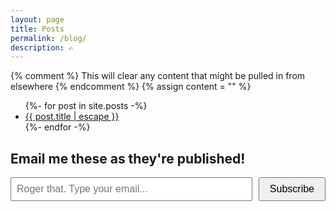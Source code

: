 ```yaml
---
layout: page
title: Posts
permalink: /blog/
description: ✍
---
```


{% comment %}
This will clear any content that might be pulled in from elsewhere
{% endcomment %}
{% assign content = "" %}

<ul class="post-list">
  {%- for post in site.posts -%}
  <li>
    <a class="post-link" href="{{ post.url | relative_url }}">{{ post.title | escape }}</a>
  </li>
  {%- endfor -%}
</ul>

## Email me these as they're published!

<div id="mc_embed_signup">
    <form action="https://berens.us17.list-manage.com/subscribe/post?u=488257f22066b5de5ab8818a3&amp;id=feebd26a5e&amp;f_id=000b15e1f0" method="post" id="mc-embedded-subscribe-form" name="mc-embedded-subscribe-form" class="validate" target="_self" novalidate="">
        <div id="mc_embed_signup_scroll" style="display: flex; align-items: center;">
            <div class="mc-field-group" style="margin-right: 10px; flex-grow: 1;">
                <input type="email" name="EMAIL" class="required email" id="mce-EMAIL" required="" value="" placeholder="Roger that. Type your email..." style="width: 100%; min-width: 120px; padding: 8px; font-size: 16px;">
            </div>
            <div aria-hidden="true" style="position: absolute; left: -5000px;">
                <input type="text" name="b_488257f22066b5de5ab8818a3_feebd26a5e" tabindex="-1" value="">
            </div>
            <div class="clear foot">
                <input type="submit" name="subscribe" id="mc-embedded-subscribe" class="button" value="Subscribe" style="padding: 8px 16px; font-size: 16px;">
            </div>
        </div>
    </form>
</div>